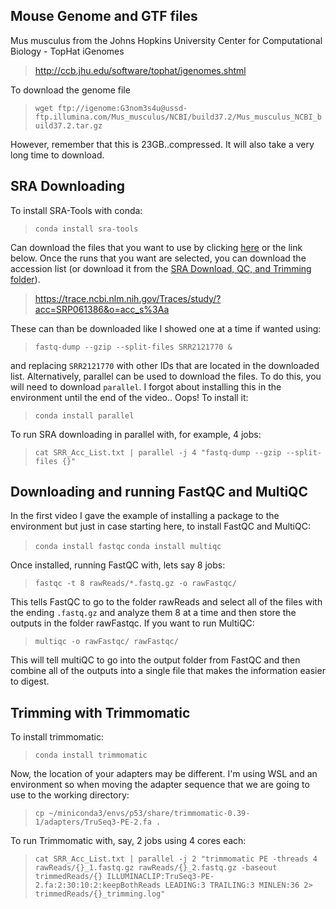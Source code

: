 ## Mouse Genome and GTF files
Mus musculus from the Johns Hopkins University Center for Computational Biology - TopHat iGenomes

>http://ccb.jhu.edu/software/tophat/igenomes.shtml

To download the genome file
>`wget ftp://igenome:G3nom3s4u@ussd-ftp.illumina.com/Mus_musculus/NCBI/build37.2/Mus_musculus_NCBI_build37.2.tar.gz`

However, remember that this is 23GB..compressed. It will also take a very long time to download.

## SRA Downloading
To install SRA-Tools with conda:
>`conda install sra-tools`

Can download the files that you want to use by clicking [here](https://trace.ncbi.nlm.nih.gov/Traces/study/?acc=SRP061386&o=acc_s%3Aa) or the link below. Once the runs that you want are selected, you can download the accession list (or download it from the [SRA Download, QC, and Trimming folder](github.com/ACSoupir/Bioinformatics_YouTube/)).

>https://trace.ncbi.nlm.nih.gov/Traces/study/?acc=SRP061386&o=acc_s%3Aa

These can than be downloaded like I showed one at a time if wanted using:

>`fastq-dump --gzip --split-files SRR2121770 &`

and replacing `SRR2121770` with other IDs that are located in the downloaded list. Alternatively, parallel can be used to download the files. To do this, you will need to download `parallel`. I forgot about installing this in the environment until the end of the video.. Oops! To install it:

>`conda install parallel`

To run SRA downloading in parallel with, for example, 4 jobs:

>`cat SRR_Acc_List.txt | parallel -j 4 "fastq-dump --gzip --split-files {}"`

## Downloading and running FastQC and MultiQC

In the first video I gave the example of installing a package to the environment but just in case starting here, to install FastQC and MultiQC:

>`conda install fastqc`
>`conda install multiqc`

Once installed, running FastQC with, lets say 8 jobs:

>`fastqc -t 8 rawReads/*.fastq.gz -o rawFastqc/`

This tells FastQC to go to the folder rawReads and select all of the files with the ending `.fastq.gz` and analyze them 8 at a time and then store the outputs in the folder rawFastqc. If you want to run MultiQC:

>`multiqc -o rawFastqc/ rawFastqc/`

This will tell multiQC to go into the output folder from FastQC and then combine all of the outputs into a single file that makes the information easier to digest.

## Trimming with Trimmomatic

To install trimmomatic:

>`conda install trimmomatic`

Now, the location of your adapters may be different. I'm using WSL and an environment so when moving the adapter sequence that we are going to use to the working directory:

>`cp ~/miniconda3/envs/p53/share/trimmomatic-0.39-1/adapters/TruSeq3-PE-2.fa .`

To run Trimmomatic with, say, 2 jobs using 4 cores each:

>`cat SRR_Acc_List.txt | parallel -j 2 "trimmomatic PE -threads 4 rawReads/{}_1.fastq.gz rawReads/{}_2.fastq.gz -baseout trimmedReads/{} ILLUMINACLIP:TruSeq3-PE-2.fa:2:30:10:2:keepBothReads LEADING:3 TRAILING:3 MINLEN:36 2> trimmedReads/{}_trimming.log"`

